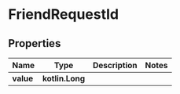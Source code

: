
# FriendRequestId

## Properties
Name | Type | Description | Notes
------------ | ------------- | ------------- | -------------
**value** | **kotlin.Long** |  | 



